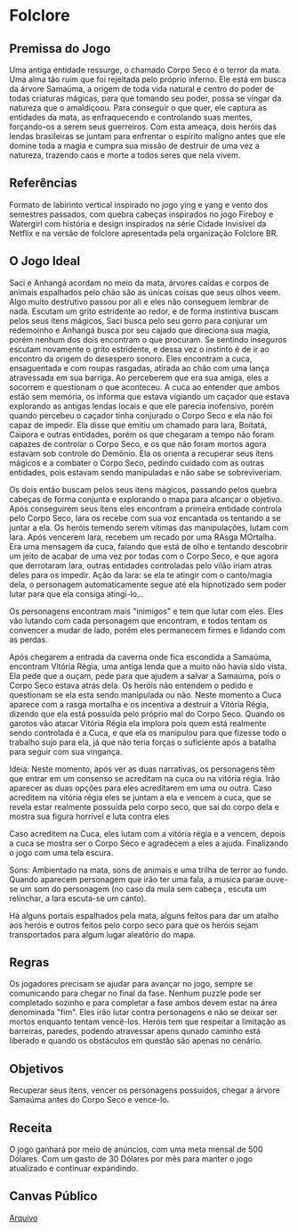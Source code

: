 # Folclore

## Premissa do Jogo
Uma antiga entidade ressurge, o chamado Corpo Seco é o terror da mata. Uma alma tão ruim que foi rejeitada pelo próprio inferno.
Ele está em busca da árvore Samaúma, a origem de toda vida natural e centro do poder de todas criaturas mágicas, para que tomando seu poder, possa se vingar da natureza que o amaldiçoou.
Para conseguir o que quer, ele captura as entidades da mata, as enfraquecendo e controlando suas mentes, forçando-os a serem seus guerreiros.
Com esta ameaça, dois heróis das lendas brasileiras se juntam para enfrentar o espírito malígno antes que ele domine toda a magia e cumpra sua missão de destruir de uma vez a natureza, trazendo caos e morte a todos seres que nela vivem.

## Referências 
Formato de labirinto vertical inspirado no jogo ying e yang e vento dos semestres passados, com quebra cabeças inspirados no jogo Fireboy e Watergirl com história e design inspirados na série Cidade Invisível da Netflix e na versão de folclore apresentada pela organização Folclore BR.

## O Jogo Ideal
Saci e Anhangá acordam no meio da mata, árvores caídas e corpos de animais espalhados pelo chão são as únicas coisas que seus olhos veem. Algo muito destrutivo passou por ali e eles não conseguem lembrar de nada. Escutam um grito estridente ao redor, e de forma instintiva buscam pelos seus ítens mágicos, Saci busca pelo seu gorro para conjurar um redemoinho e Anhangá busca por seu cajado que direciona sua magia, porém nenhum dos dois encontram o que procuram. Se sentindo inseguros escutam novamente o grito estridente, e dessa vez o instinto é de ir ao encontro da origem do desespero sonoro. Eles encontram a cuca, ensaguentada e com roupas rasgadas, atirada ao chão com uma lança atravessada em sua barriga. Ao perceberem que era sua amiga, eles a socorrem e questionam o que aconteceu. A cuca ao entender que ambos estão sem memória, os informa que estava vigiando um caçador que estava explorando as antigas lendas locais e que ele parecia inofensivo, porém quando percebeu o caçador tinha conjurado o Corpo Seco e ela não foi capaz de impedir. Ela disse que emitiu um chamado para Iara, Boitatá, Caipora e outras entidades, porém os que chegaram a tempo não foram capazes de controlar o Corpo Seco, e os que não foram mortos agora estavam sob controle do Demônio. Ela os orienta a recuperar seus ítens mágicos e a combater o Corpo Seco, pedindo cuidado com as outras entidades, pois estavam sendo manipuladas e não sabe se sobreviveriam.

Os dois então buscam pelos seus itens mágicos, passando pelos quebra cabeças de forma conjunta e explorando o mapa para alcançar o objetivo.
Após conseguirem seus ítens eles encontram a primeira entidade controla pelo Corpo Seco, Iara os recebe com sua voz encantada os tentando a se juntar a ela. Os heróis temendo serem vítimas das manipulações, lutam com Iara. Após vencerem Iara, recebem um recado por uma RAsga MOrtalha. Era uma mensagem da cuca, falando que está de olho e tentando descobrir um jeito de acabar de uma vez por todas com o Corpo Seco, e que agora que derrotaram Iara, outras entidades controladas pelo vilão iriam atras deles para os impedir.
Ação da Iara: se ela te atingir com o canto/magia dela, o personagem automaticamente segue até ela hipnotizado sem poder lutar para que ela consiga atingi-lo...

Os personagens encontram mais "inimigos" e tem que lutar com eles.
Eles vão lutando com cada personagem que encontram, e todos tentam os convencer a mudar de lado, porém eles permanecem firmes e lidando com as perdas.

Após chegarem a entrada da caverna onde fica escondida a Samaúma, encontram Vitória Régia, uma antiga lenda que a muito não havia sido vista.
Ela pede que a ouçam, pede para que ajudem a salvar a Samaúma, pois o Corpo Seco estava atrás dela. 
Os heróis não entendem o pedido e questionam se ela esta sendo manipulada ou não.
Neste momento a Cuca aparece com a rasga mortalha e os incentiva a destruir a Vitória Régia, dizendo que ela está possuída pelo próprio mal do Corpo Seco. 
Quando os garotos vão atacar Vitória Régia ela implora pois quem está realmente sendo controlada é a Cuca, e que ela os manipulou para que fizesse todo o trabalho sujo para ela, já que não teria forças o suficiente após a batalha para seguir com sua vingança.

Ideia: Neste momento, após ver as duas narrativas, os personagens têm que entrar em um consenso se acreditam na cuca  ou na vitória régia. Irão aparecer as duas opções para eles acreditarem em uma ou outra. Caso acreditem na vitória régia eles se juntam a ela e vencem a cuca, que se revela estar realmente possuída pelo corpo seco, que sai do corpo dela e mostra sua figura horrível e luta contra eles

Caso acreditem na Cuca, eles lutam com a vitória régia e a vencem, depois a cuca se mostra ser o Corpo Seco e agradecem a eles a ajuda. Finalizando o jogo com uma tela escura.

Sons: Ambientado na mata, sons de animais e uma trilha de terror ao fundo. Quando aparecem personagem que irão ter uma fala, a musica parae ouve-se um som do personagem (no caso da mula sem cabeça , escuta um relinchar, a Iara escuta-se um canto).

Há alguns portais espalhados pela mata, alguns feitos para dar um atalho aos heróis e outros feitos pelo corpo seco para que os heróis sejam transportados para algum lugar aleatório do mapa.



## Regras
 Os jogadores precisam se ajudar para avançar no jogo, sempre se comunicando para chegar no final da fase. Nenhum puzzle pode ser completado sozinho e para completar a fase ambos devem estar na área denominada "fim". Eles irão lutar contra personagens e não se deixar ser mortos enquanto tentam vencẽ-los.
Heróis tem que respeitar a limitação as barreiras, paredes, podendo atravessar apens qunado caminho está liberado e quando os obstáculos em questão são apenas no cenário. 

## Objetivos
Recuperar seus ítens, vencer os personagens possuídos, chegar a árvore Samaúma antes do Corpo Seco e vence-lo.

## Receita
 O jogo ganhará por meio de anúncios, com uma meta mensal de 500 Dólares. Com um gasto de 30 Dólares por mês para manter o jogo atualizado e continuar expandindo.
 
## Canvas Público  
[Arquivo](canvas-1117111-20230326202026.pdf)
